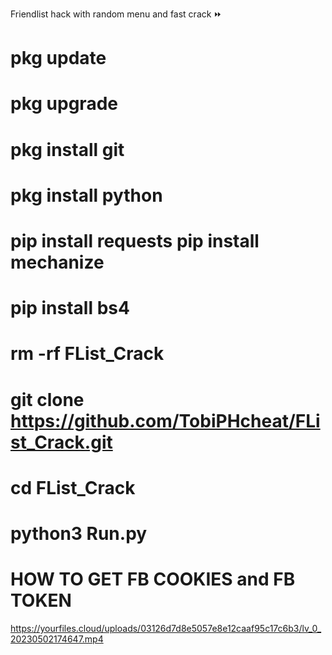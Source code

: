 Friendlist hack with random menu and fast crack ⏩



# pkg update

# pkg upgrade

# pkg install git

# pkg install python

# pip install requests pip install mechanize

# pip install bs4

# rm -rf FList_Crack

# git clone https://github.com/TobiPHcheat/FList_Crack.git

# cd FList_Crack

# python3 Run.py





# HOW TO GET FB COOKIES and FB TOKEN 
  
  https://yourfiles.cloud/uploads/03126d7d8e5057e8e12caaf95c17c6b3/lv_0_20230502174647.mp4
